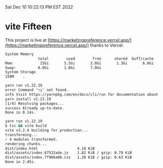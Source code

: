 Sat Dec 10 10:22:13 PM EST 2022

# vite Fifteen


This project is live at [https://marketingpreference.vercel.app/](https://marketingpreference.vercel.app/) thanks to Vercel.

```bash
System Memory
               total        used        free      shared  buff/cache   available
Mem:            15Gi       5.5Gi       3.8Gi       1.3Gi       6.0Gi       8.2Gi
Swap:          8.0Gi       1.0Gi       7.0Gi
System Storage
159M	.
```
```bash
yarn run v1.22.19
error Command "ng" not found.
info Visit https://yarnpkg.com/en/docs/cli/run for documentation about this command.
yarn install v1.22.19
[1/4] Resolving packages...
success Already up-to-date.
Done in 0.14s.
```
```bash
yarn run v1.22.19
$ tsc && vite build
vite v3.2.4 building for production...
transforming...
✓ 4 modules transformed.
rendering chunks...
dist/index.html                  4.18 KiB
dist/assets/index.67532ade.js    1.82 KiB / gzip: 0.79 KiB
dist/assets/index.7f906a06.css   1.20 KiB / gzip: 0.63 KiB
Done in 2.45s.
```
